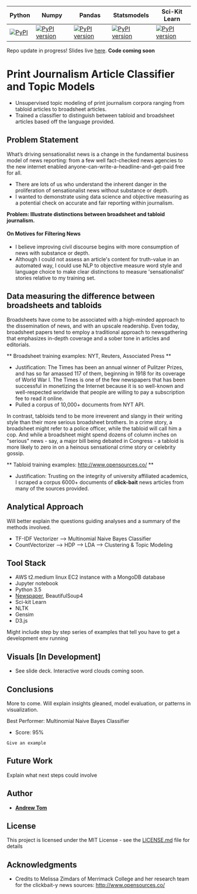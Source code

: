Python  | Numpy | Pandas | Statsmodels | Sci-Kit Learn
--------|-----|-----|---------|------
[![PyPI](https://img.shields.io/badge/python-3.5-blue.svg)]() | [![PyPI version](https://badge.fury.io/py/numpy.svg)](https://badge.fury.io/py/numpy) | [![PyPI version](https://badge.fury.io/py/pandas.svg)](https://badge.fury.io/py/pandas) | [![PyPI version](https://badge.fury.io/py/statsmodels.svg)](https://badge.fury.io/py/statsmodels) |  [![PyPI version](https://badge.fury.io/py/scikit-learn.svg)](https://badge.fury.io/py/scikit-learn)

Repo update in progress! Slides live [here](https://docs.google.com/presentation/d/1EsK5ZUHGKwBlq2QcCHTk0cNmycLwj96eaILlKTLJFnQ/edit?usp=sharing).  **Code coming soon**

# Print Journalism Article Classifier and Topic Models

- Unsupervised topic modeling of print journalism corpora ranging from tabloid articles to broadsheet articles.
- Trained a classifier to distinguish between tabloid and broadsheet articles based off the language provided.

## Problem Statement
What’s driving sensationalist news is a change in the fundamental business model of news reporting: from a few well fact-checked news agencies to the new internet enabled anyone-can-write-a-headline-and-get-paid free for all.
- There are lots of us who understand the inherent danger in the proliferation of sensationalist news without substance or depth.
- I wanted to demonstrate using data science and objective measuring as a potential check on accurate and fair reporting within journalism.

**Problem: Illustrate distinctions between broadsheet and tabloid journalism.**

#### On Motives for Filtering News
- I believe improving civil discourse begins with more consumption of news with substance or depth.
- Although I could not assess an article's content for truth-value in an automated way, I could use NLP to objective measure word style and language choice to make clear distinctions to measure 'sensationalist' stories relative to my training set.

## Data measuring the difference between broadsheets and tabloids

Broadsheets have come to be associated with a high-minded approach to the dissemination of news, and with an upscale readership. Even today, broadsheet papers tend to employ a traditional approach to newsgathering that emphasizes in-depth coverage and a sober tone in articles and editorials.

** Broadsheet training examples:  NYT, Reuters, Associated Press **
 - Justification: The Times has been an annual winner of Pulitzer Prizes, and has so far amassed 117 of them, beginning in 1918 for its coverage of World War I. The Times is one of the few newspapers that has been successful in monetizing the Internet because it is so well-known and well-respected worldwide that people are willing to pay a subscription fee to read it online. 
- Pulled a corpus of 10,000+ documents from NYT API.


In contrast, tabloids tend to be more irreverent and slangy in their writing style than their more serious broadsheet brothers. In a crime story, a broadsheet might refer to a police officer, while the tabloid will call him a cop. And while a broadsheet might spend dozens of column inches on "serious" news - say, a major bill being debated in Congress - a tabloid is more likely to zero in on a heinous sensational crime story or celebrity gossip.

** Tabloid training examples: http://www.opensources.co/ **
- Justification: Trusting on the integrity of university affiliated academics, I scraped a corpus 6000+ documents of **click-bait** news articles from many of the sources provided.


## Analytical Approach

Will better explain the questions guiding analyses and a summary of the methods involved.

- TF-IDF Vectorizer --> Multinomial Naive Bayes Classifier
- CountVectorizer --> HDP --> LDA --> Clustering & Topic Modeling


## Tool Stack

- AWS t2.medium linux EC2 instance with a MongoDB database
- Jupyter notebook
- Python 3.5
- [Newspaper](https://github.com/codelucas/newspaper/), BeautifulSoup4
- Sci-kit Learn
- NLTK
- Gensim
- D3.js

Might include step by step series of examples that tell you have to get a development env running

## Visuals [In Development]
- See slide deck.  Interactive word clouds coming soon.


## Conclusions
More to come.  Will explain insights gleaned, model evaluation, or patterns in visualization.

Best Performer: Multinomial Naive Bayes Classifier
- Score: 95%

```
Give an example
```

## Future Work

Explain what next steps could involve


## Author

* [**Andrew Tom**](https://github.com/Atomahawk)

## License

This project is licensed under the MIT License - see the [LICENSE.md](LICENSE.md) file for details

## Acknowledgments

* Credits to Melissa Zimdars of Merrimack College and her research team for the clickbait-y news sources: http://www.opensources.co/
